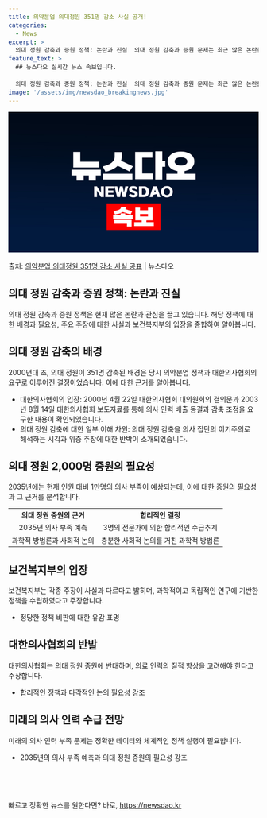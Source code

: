 ```yaml
---
title: 의약분업 의대정원 351명 감소 사실 공개!
categories:
  - News
excerpt: >
  의대 정원 감축과 증원 정책: 논란과 진실  의대 정원 감축과 증원 문제는 최근 많은 논란을 일으키고 있습니…
feature_text: >
  ## 뉴스다오 실시간 뉴스 속보입니다.

  의대 정원 감축과 증원 정책: 논란과 진실  의대 정원 감축과 증원 문제는 최근 많은 논란을 일으키고 있습니…
image: '/assets/img/newsdao_breakingnews.jpg'
---
```


![뉴스다오 속보](/assets/img/newsdao_breakingnews.jpg)

<p>출처: <a href="https://newsdao.kr/4517" rel="dofollow">의약분업 의대정원 351명 감소 사실 공표</a> | 뉴스다오</p>

<h2 data-ke-size="size26">의대 정원 감축과 증원 정책: 논란과 진실</h2>
<p data-ke-size="size16">의대 정원 감축과 증원 정책은 현재 많은 논란과 관심을 끌고 있습니다. 해당 정책에 대한 배경과 필요성, 주요 주장에 대한 사실과 보건복지부의 입장을 종합하여 알아봅니다.</p>

<h2 data-ke-size="size24">의대 정원 감축의 배경</h2>
<p data-ke-size="size16">2000년대 초, 의대 정원이 351명 감축된 배경은 당시 의약분업 정책과 대한의사협회의 요구로 이루어진 결정이었습니다. 이에 대한 근거를 알아봅니다.</p>
<ul>
<li>대한의사협회의 입장: 2000년 4월 22일 대한의사협회 대의원회의 결의문과 2003년 8월 14일 대한의사협회 보도자료를 통해 의사 인력 배출 동결과 감축 조정을 요구한 내용이 확인되었습니다.</li>
<li>의대 정원 감축에 대한 일부 이해 차원: 의대 정원 감축을 의사 집단의 이기주의로 해석하는 시각과 위증 주장에 대한 반박이 소개되었습니다.</li>
</ul>

<h2 data-ke-size="size24">의대 정원 2,000명 증원의 필요성</h2>
<p data-ke-size="size16">2035년에는 현재 인원 대비 1만명의 의사 부족이 예상되는데, 이에 대한 증원의 필요성과 그 근거를 분석합니다.</p>
<table>
<tr>
<td style="text-align: center; height: 17px;"><b>의대 정원 증원의 근거</b></td>
<td style="text-align: center; height: 17px;"><b>합리적인 결정</b></td>
</tr>
<tr>
<td style="text-align: center; height: 17px;">2035년 의사 부족 예측</td>
<td style="text-align: center; height: 17px;">3명의 전문가에 의한 합리적인 수급추계</td>
</tr>
<tr>
<td style="text-align: center; height: 17px;">과학적 방법론과 사회적 논의</td>
<td style="text-align: center; height: 17px;">충분한 사회적 논의를 거친 과학적 방법론</td>
</tr>
</table>

<h2 data-ke-size="size24">보건복지부의 입장</h2>
<p data-ke-size="size16">보건복지부는 각종 주장이 사실과 다르다고 밝히며, 과학적이고 독립적인 연구에 기반한 정책을 수립하였다고 주장합니다.</p>
<ul>
<li>정당한 정책 비판에 대한 유감 표명</li>
</ul>

<h2 data-ke-size="size24">대한의사협회의 반발</h2>
<p data-ke-size="size16">대한의사협회는 의대 정원 증원에 반대하며, 의료 인력의 질적 향상을 고려해야 한다고 주장합니다.</p>
<ul>
<li>합리적인 정책과 다각적인 논의 필요성 강조</li>
</ul>

<h2 data-ke-size="size24">미래의 의사 인력 수급 전망</h2>
<p data-ke-size="size16">미래의 의사 인력 부족 문제는 정확한 데이터와 체계적인 정책 실행이 필요합니다.</p>
<ul>
<li>2035년의 의사 부족 예측과 의대 정원 증원의 필요성 강조</li>
</ul>

<p data-ke-size="size16">&nbsp;</p>
<p data-ke-size="size16">&nbsp;</p> 

빠르고 정확한 뉴스를 원한다면? 바로, <a href="https://newsdao.kr" rel="dofollow">https://newsdao.kr</a>


    
